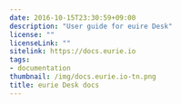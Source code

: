 ```yaml
---
date: 2016-10-15T23:30:59+09:00
description: "User guide for euire Desk"
license: ""
licenseLink: ""
sitelink: https://docs.eurie.io
tags:
- documentation
thumbnail: /img/docs.eurie.io-tn.png
title: eurie Desk docs
---
```

